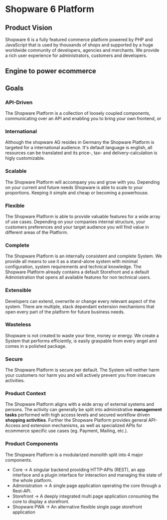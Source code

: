 # Shopware 6 Platform

## Product Vision

Shopware 6 is a fully featured commerce platform powered by PHP and JavaScript that is used by thousands of shops and supported by a huge worldwide community of developers, agencies and merchants. We provide a rich user experience for administrators, customers and developers.

## Engine to power ecommerce

## Goals

### API-Driven

The Shopware Platform is a collection of loosely coupled components, communicating over an API and enabling you to bring your own frontend, or  

### International

Although the shopware AG resides in Germany the Shopware Platform is targeted for a international audience. It's default language is english, all resources can be translated and its price-, tax- and delivery-calculation is higly customizable. 

### Scalable

The Shopware Platform will accompany you and grow with you. Depending on your current and future needs Shopware is able to scale to your proportions. Keeping it simple and cheap or becoming a powerhouse. 

### Flexible

The Shopware Platform is able to provide valuable features for a wide array of use cases. Depending on your companies internal structure, your customers preferences and your target audience you will find value in different areas of the Platform.  

### Complete

The Shopware Platform is an internally consistent and complete System. We provide all means to use it as a stand-alone system with minimal configuration, system requirements and technical knowledge. The Shopware Platform already contains a default Storefront and a default Administration that opens all available features for non technical users. 

### Extensible

Developers can extend, overwrite or change every relevant aspect of the system. There are multiple, stack dependant extension mechanisms that open every part of the platform for future business needs.

### Wasteless

Shopware is not created to waste your time, money or energy. We create a System that performs efficiently, is easily graspable from every angel and comes in a polished package.

### Secure

The Shopware Platform is secure per default. The System will neither harm your customers nor harm you and will actively prevent you from insecure activities. 

### Product Context

The Shopware Platform aligns with a wide array of external systems and persons. The activity can generally be split into administrative **management tasks** performed with high access levels and secured workflow driven **shopping activities**. Further the Shopware Platform provides general API-Access and extension mechanisms, as well as specialized APIs for ecommerce specific use cases (eg. Payment, Mailing, etc.).



### Product Components

The Shopware Platform is a modularized monolith split into 4 major components.

* Core -> A singular backend providing HTTP-APIs (REST), an app interface and a plugin interface for interaction and managing the state of the whole platform.
* Administration -> A single page application operating the core through a Rest-APi.
* Storefront -> A deeply integrated multi page application consuming the core to display a storefront.
* Shopware PWA -> An alternative flexible single page storefront application

